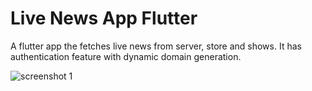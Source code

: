 # Live News App Flutter

A flutter app the fetches live news from server, store and shows. 
It has authentication feature with dynamic domain generation.

![screenshot 1]([http://url/to/img.png](https://github.com/basunia/live_news_flutter/blob/master/ss/ss_1.jpg))



